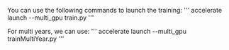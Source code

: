 

You can use the following commands to launch the training:
'''
accelerate launch --multi_gpu train.py
'''

For multi years, we can use:
'''
accelerate launch --multi_gpu trainMultiYear.py
'''
